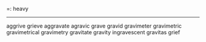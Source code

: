 =: heavy

---
aggrive
grieve
aggravate
agravic
grave
gravid
gravimeter
gravimetric
gravimetrical
gravimetry
gravitate
gravity
ingravescent
gravitas
grief
